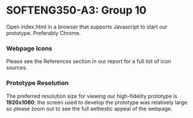 # SOFTENG350-A3: Group 10

Open index.html in a browser that supports Javascript to start our prototype. Preferably Chrome.

### Webpage Icons
Please see the References section in our report for a full list of icon sources.

### Prototype Resolution
The preferred resolution size for viewing our high-fidelity prototype is **1920x1080**; the screen used
to develop the prototype was relatively large so please zoom out to see the full aethestic appeal of
the webpage.
